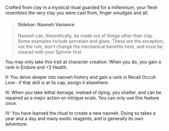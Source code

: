 Crafted from clay in a mystical ritual guarded for a millennium, your flesh resembles the very clay you were cast from, finger smudges and all. 

> #### Sidebar: Naoneh Variance
> 
> Naoneh can, theoretically, be made out of things other than clay. Some examples include porcelain and glass. These are the exception, not the rule, don't change the mechanical benefits here, and must be cleared with your Spinner first.

You may only take this trait at character creation. When you do, you gain a rank in Endure and +2 Health.

II: You delve deeper into naoneh history and gain a rank in Recall Occult Lore--if that skill is at its cap, assign it elsewhere. 

III: When you take lethal damage, instead of dying, you shatter, and can be repaired as a major action on intrigue scale. You can only use this feature once. 

IV: You have learned the ritual to create a new naoneh. Doing so takes a year and a day and many exotic reagents, and is generally its own adventure.
